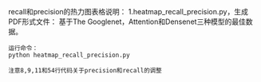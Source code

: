 recall和precision的热力图表格说明：
	1.heatmap_recall_precision.py，生成PDF形式文件：
	基于The Googlenet，Attention和Densenet三种模型的最佳数据。
	
	运行命令：
	python heatmap_recall_precision.py
	
	注意8,9,11和54行代码关于precision和recall的调整
